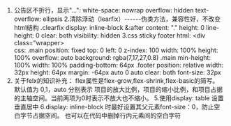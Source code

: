 1. 公告区不折行，显示"...":
       white-space: nowrap
       overflow: hidden
       text-overflow: ellipsis
2.清除浮动（learfix）------伪类方法，兼容性好，不改变html结构
      .clearfix
        display: inline-block
        &:after
          content: "."
          height: 0
          line-height: 0
          clear: both
          visibility: hidden
3.css sticky footer
        html:
          <div class="wrapper>
                <div class="main clearfix">
                </div>
                <div class="footer">
                </div>
           </div>
         css:
               .main
                 position: fixed
                 top: 0
                 left: 0
                 z-index: 100
                 width: 100%
                 height: 100%
                 overflow: auto
                 background: rgba(7,17,27,0.8)
                 .main
                   min-height: 100%
                   width: 100%
                   padding-bottom: 64px
                 .footer
                   position: relative
                   width: 32px
                   height: 64px
                   margin: -64px auto 0 auto
                   clear: both
                   font-size: 32px
4. 关于felx的知识补充： flex属性是flex-grow,flex-shrink,flex-basic的简写。默认值为 0,1，auto
   分别表示 项目的放大比例，项目的缩小比例，和项目占据的主轴空间。当前两项为0时表示不放大也不缩小。
5.使用display: table 设置垂直居中
6.display: inline-block 时最好设置其父元素font-size：0，防止空白字节占据空间。
    也可以在代码中删掉行内元素间的空白字符


